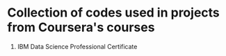 # Collection of codes used in projects from Coursera's courses
1. IBM Data Science Professional Certificate
